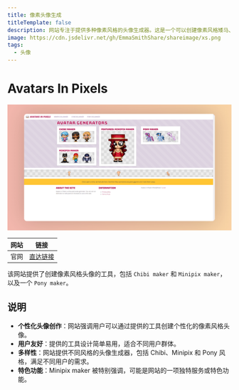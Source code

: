 ```yaml
---
title: 像素头像生成
titleTemplate: false
description: 网站专注于提供多种像素风格的头像生成器。这是一个可以创建像素风格矮马、人物、大头头像的工具。
image: https://cdn.jsdelivr.net/gh/EmmaSmithShare/shareimage/xs.png
tags: 
  - 头像
---
```




# Avatars In Pixels



![xs_1722958107345-min](./assets/xs_1722958107345-min.png)

| 网站 |                             链接                             |
| :--: | :----------------------------------------------------------: |
| 官网 | <a href="https://www.avatarsinpixels.com/" class="to-url" target="_blank">直达链接</a> |

该网站提供了创建像素风格头像的工具，包括 `Chibi maker` 和 `Minipix maker`，以及一个 `Pony maker`。



## 说明

- **个性化头像创作**：网站强调用户可以通过提供的工具创建个性化的像素风格头像。
- **用户友好**：提供的工具设计简单易用，适合不同用户群体。
- **多样性**：网站提供不同风格的头像生成器，包括 Chibi、Minipix 和 Pony 风格，满足不同用户的需求。
- **特色功能**：Minipix maker 被特别强调，可能是网站的一项独特服务或特色功能。